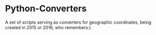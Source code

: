 # Python-Converters
A set of scripts serving as converters for geographic coordinates, being created in 2015 or 2016, who remembers:)
